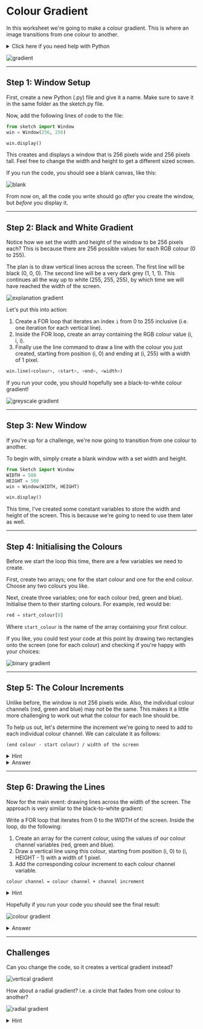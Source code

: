 # Colour Gradient

In this worksheet we're going to make a colour gradient.
This is where an image transitions from one colour to another.

<details>
    <summary>Click here if you need help with Python</summary>

The following resources may be useful for this worksheet:
* [variables](https://www.w3schools.com/python/python_variables.asp)
* [arrays (lists)](https://www.w3schools.com/python/python_lists.asp)
* [for loops](https://www.w3schools.com/python/python_for_loops.asp)
</details>

![gradient](../../.data/colour_gradient.JPEG)


---

## Step 1: Window Setup

First, create a new Python (.py) file and give it a name.
Make sure to save it in the same folder as the sketch.py file.

Now, add the following lines of code to the file:

```python
from sketch import Window
win = Window(256, 256)

win.display()
```

This creates and displays a window that is 256 pixels wide and 256 pixels tall.
Feel free to change the width and height to get a different sized screen.

If you run the code, you should see a blank canvas, like this:

![blank](../../.data/blank_window.png)

From now on, all the code you write should go _after_ you create the window, but _before_ you display it.


---

## Step 2: Black and White Gradient

Notice how we set the width and height of the window to be 256 pixels each?
This is because there are 256 possible values for each RGB colour (0 to 255).

The plan is to draw vertical lines across the screen.
The first line will be black (0, 0, 0).
The second line will be a very dark grey (1, 1, 1).
This continues all the way up to white (255, 255, 255), by which time we will have reached the width of the screen.

![explanation gradient](../../.data/explanation_gradient.jpg)

Let's put this into action:

1. Create a FOR loop that iterates an index `i` from 0 to 255 inclusive (i.e. one iteration for each vertical line).
2. Inside the FOR loop, create an array containing the RGB colour value (i, i, i).
3. Finally use the line command to draw a line with the colour you just created, starting from position (i, 0) and ending at (i, 255) with a width of 1 pixel.

```python
win.line(<colour>, <start>, <end>, <width>)
```

If you run your code, you should hopefully see a black-to-white colour gradient!

![greyscale gradient](../../.data/gradient.JPEG)


---

## Step 3: New Window

If you're up for a challenge, we're now going to transition from one colour to another.

To begin with, simply create a blank window with a set width and height.

```python
from Sketch import Window
WIDTH = 500
HEIGHT = 500
win = Window(WIDTH, HEIGHT)

win.display()
```

This time, I've created some constant variables to store the width and height of the screen.
This is because we're going to need to use them later as well.


---

## Step 4: Initialising the Colours

Before we start the loop this time, there are a few variables we need to create.

First, create two arrays; one for the start colour and one for the end colour.
Choose any two colours you like.

Next, create three variables; one for each colour (red, green and blue).
Initialise them to their starting colours.
For example, red would be:

```python
red = start_colour[0]
```

Where `start_colour` is the name of the array containing your first colour.

If you like, you could test your code at this point by drawing two rectangles onto the screen (one for each colour) and checking if you're happy with your choices:

![binary gradient](../../.data/binary_gradient.JPEG)


---

## Step 5: The Colour Increments

Unlike before, the window is not 256 pixels wide.
Also, the individual colour channels (red, green and blue) may not be the same.
This makes it a little more challenging to work out what the colour for each line should be.

To help us out, let's determine the increment we're going to need to add to each individual colour channel.
We can calculate it as follows:

```
(end colour - start colour) / width of the screen
```

<details>
    <summary>Hint</summary>

With red as an example:
```python
red_increment = (end_colour[0] - start_colour[0]) / WIDTH
```
</details>

<details>
    <summary>Answer</summary>

By now your variables should look something like this:
```python
start_colour = [100, 150, 200]
end_colour = [200, 150, 100]

red = start_colour[0]
green = start_colour[1]
blue = start_colour[2]

red_increment = (end_colour[0] - start_colour[0]) / WIDTH
green_increment = (end_colour[1] - start_colour[1]) / WIDTH
blue_increment = (end_colour[2] - start_colour[2]) / WIDTH
```
</details>

---

## Step 6: Drawing the Lines

Now for the main event: drawing lines across the width of the screen.
The approach is very similar to the black-to-white gradient:

Write a FOR loop that iterates from 0 to the WIDTH of the screen. Inside the loop, do the following:

1. Create an array for the current colour, using the values of our colour channel variables (red, green and blue).
2. Draw a vertical line using this colour, starting from position (i, 0) to (i, HEIGHT - 1) with a width of 1 pixel.
3. Add the corresponding colour increment to each colour channel variable.

```
colour channel = colour channel + channel increment
```

<details>
    <summary>Hint</summary>

For step 3, using red as an example:
```python
red = red + red_increment
```
</details>

Hopefully if you run your code you should see the final result:

![colour gradient](../../.data/colour_gradient.JPEG)

<details>
    <summary>Answer</summary>

Your FOR loop should look something like this:
```python
for i in range(0, 500):
    colour = [red, green, blue]
    win.line(colour, [i, 0], [i, HEIGHT - 1], 1)
    red = red + red_increment
    green = green + green_increment
    blue = blue + blue_increment
```
</details>


---

## Challenges

Can you change the code, so it creates a vertical gradient instead?

![vertical gradient](../../.data/vertical_gradient.JPEG)

How about a radial gradient? i.e. a circle that fades from one colour to another?

![radial gradient](../../.data/radial_gradient.JPEG)

<details>
    <summary>Hint</summary>

Layer circles on top of each other.
Each one should have a radius that is 1 pixel shorter than the previous one and a new colour (which you should work out similar to a normal colour gradient).
Maybe start off with a simple white-to-black radial gradient first?
</details>

